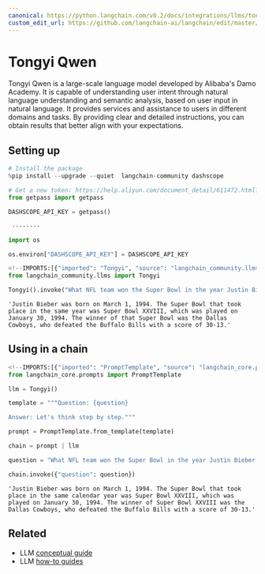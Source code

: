 ```yaml
---
canonical: https://python.langchain.com/v0.2/docs/integrations/llms/tongyi/
custom_edit_url: https://github.com/langchain-ai/langchain/edit/master/docs/docs/integrations/llms/tongyi.ipynb
---
```


# Tongyi Qwen
Tongyi Qwen is a large-scale language model developed by Alibaba's Damo Academy. It is capable of understanding user intent through natural language understanding and semantic analysis, based on user input in natural language. It provides services and assistance to users in different domains and tasks. By providing clear and detailed instructions, you can obtain results that better align with your expectations.

## Setting up


```python
# Install the package
%pip install --upgrade --quiet  langchain-community dashscope
```


```python
# Get a new token: https://help.aliyun.com/document_detail/611472.html?spm=a2c4g.2399481.0.0
from getpass import getpass

DASHSCOPE_API_KEY = getpass()
```
```output
 ········
```

```python
import os

os.environ["DASHSCOPE_API_KEY"] = DASHSCOPE_API_KEY
```


```python
<!--IMPORTS:[{"imported": "Tongyi", "source": "langchain_community.llms", "docs": "https://api.python.langchain.com/en/latest/llms/langchain_community.llms.tongyi.Tongyi.html", "title": "Tongyi Qwen"}]-->
from langchain_community.llms import Tongyi
```


```python
Tongyi().invoke("What NFL team won the Super Bowl in the year Justin Bieber was born?")
```



```output
'Justin Bieber was born on March 1, 1994. The Super Bowl that took place in the same year was Super Bowl XXVIII, which was played on January 30, 1994. The winner of that Super Bowl was the Dallas Cowboys, who defeated the Buffalo Bills with a score of 30-13.'
```


## Using in a chain


```python
<!--IMPORTS:[{"imported": "PromptTemplate", "source": "langchain_core.prompts", "docs": "https://api.python.langchain.com/en/latest/prompts/langchain_core.prompts.prompt.PromptTemplate.html", "title": "Tongyi Qwen"}]-->
from langchain_core.prompts import PromptTemplate
```


```python
llm = Tongyi()
```


```python
template = """Question: {question}

Answer: Let's think step by step."""

prompt = PromptTemplate.from_template(template)
```


```python
chain = prompt | llm
```


```python
question = "What NFL team won the Super Bowl in the year Justin Bieber was born?"

chain.invoke({"question": question})
```



```output
'Justin Bieber was born on March 1, 1994. The Super Bowl that took place in the same calendar year was Super Bowl XXVIII, which was played on January 30, 1994. The winner of Super Bowl XXVIII was the Dallas Cowboys, who defeated the Buffalo Bills with a score of 30-13.'
```



## Related

- LLM [conceptual guide](/docs/concepts/#llms)
- LLM [how-to guides](/docs/how_to/#llms)